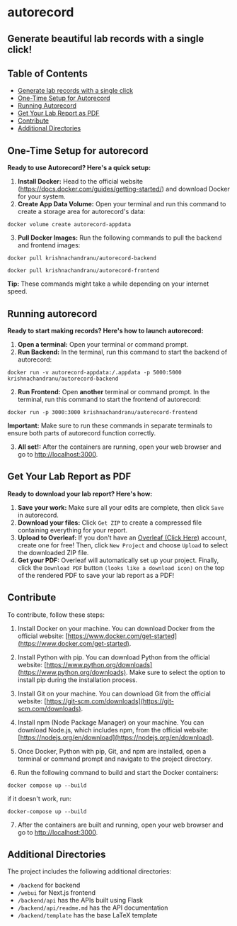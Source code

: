 # autorecord
## Generate beautiful lab records with a single click!

## Table of Contents
  - [Generate lab records with a single click](#generate-lab-records-with-a-single-click)
  - [One-Time Setup for Autorecord](#one-time-setup-for-autorecord)
  - [Running Autorecord](#running-autorecord)
  - [Get Your Lab Report as PDF](#get-your-lab-report-as-pdf)
  - [Contribute](#contribute)
  - [Additional Directories](#additional-directories)

## One-Time Setup for autorecord

**Ready to use Autorecord? Here's a quick setup:**

1. **Install Docker:** Head to the official website (https://docs.docker.com/guides/getting-started/) and download Docker for your system.
2. **Create App Data Volume:** Open your terminal and run this command to create a storage area for autorecord's data:
```
docker volume create autorecord-appdata
```
3. **Pull Docker Images:** Run the following commands to pull the backend and frontend images:
```
docker pull krishnachandranu/autorecord-backend
```
```
docker pull krishnachandranu/autorecord-frontend
```
**Tip:** These commands might take a while depending on your internet speed.

## Running autorecord

**Ready to start making records? Here's how to launch autorecord:**

1. **Open a terminal:** Open your terminal or command prompt.
2. **Run Backend:** In the terminal, run this command to start the backend of autorecord:
```
docker run -v autorecord-appdata:/.appdata -p 5000:5000 krishnachandranu/autorecord-backend
```
2. **Run Frontend:** Open **another** terminal or command prompt. In the terminal, run this command to start the frontend of autorecord:
```
docker run -p 3000:3000 krishnachandranu/autorecord-frontend
```
**Important:** Make sure to run these commands in separate terminals to ensure both parts of autorecord function correctly.

3. **All set!:** After the containers are running, open your web browser and go to [http://localhost:3000](http://localhost:3000).

## Get Your Lab Report as PDF

**Ready to download your lab report? Here's how:**

1. **Save your work:** Make sure all your edits are complete, then click `Save` in autorecord.
2. **Download your files:** Click `Get ZIP` to create a compressed file containing everything for your report. 
3. **Upload to Overleaf:**  If you don't have an [Overleaf (Click Here)](https://www.overleaf.com/) account, create one for free! Then, click `New Project` and choose `Upload` to select the downloaded ZIP file.
4. **Get your PDF:** Overleaf will automatically set up your project. Finally, click the `Download PDF` button `(looks like a download icon)` on the top of the rendered PDF to save your lab report as a PDF!

## Contribute
To contribute, follow these steps:

1. Install Docker on your machine. You can download Docker from the official website: [https://www.docker.com/get-started](https://www.docker.com/get-started).

2. Install Python with pip. You can download Python from the official website: [https://www.python.org/downloads](https://www.python.org/downloads). Make sure to select the option to install pip during the installation process.

3. Install Git on your machine. You can download Git from the official website: [https://git-scm.com/downloads](https://git-scm.com/downloads).

4. Install npm (Node Package Manager) on your machine. You can download Node.js, which includes npm, from the official website: [https://nodejs.org/en/download](https://nodejs.org/en/download).

5. Once Docker, Python with pip, Git, and npm are installed, open a terminal or command prompt and navigate to the project directory.

6. Run the following command to build and start the Docker containers:
```
docker compose up --build
```
if it doesn't work, run:
```
docker-compose up --build
```

7. After the containers are built and running, open your web browser and go to [http://localhost:3000](http://localhost:3000).

## Additional Directories

The project includes the following additional directories:

- `/backend` for backend
- `/webui` for Next.js frontend
- `/backend/api` has the APIs built using Flask  
- `/backend/api/readme.md` has the API documentation
- `/backend/template` has the base LaTeX template  

